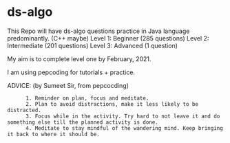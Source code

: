 # ds-algo

This Repo will have ds-algo questions practice in Java language predominantly. (C++ maybe)
Level 1: Beginner (285 questions)
Level 2: Intermediate (201 questions)
Level 3: Advanced (1 question)

My aim is to complete level one by February, 2021.

I am using pepcoding for tutorials + practice. 

ADVICE: (by Sumeet Sir, from pepcocding)

          1. Reminder on plan, focus and meditate. 
          2. Plan to avoid distractions, make it less likely to be distracted. 
          3. Focus while in the activity. Try hard to not leave it and do something else till the planned activity is done. 
          4. Meditate to stay mindful of the wandering mind. Keep bringing it back to where it should be.
